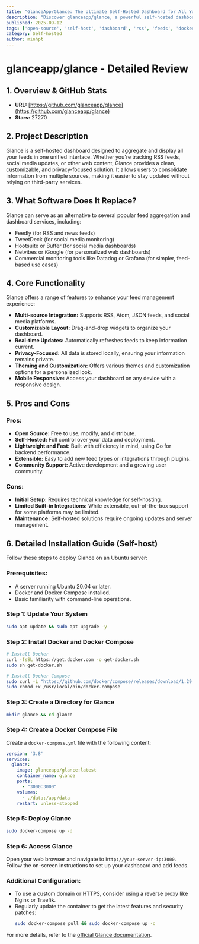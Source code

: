 ```yaml
---
title: "GlanceApp/Glance: The Ultimate Self-Hosted Dashboard for All Your Feeds"
description: "Discover glanceapp/glance, a powerful self-hosted dashboard that centralizes all your feeds. Learn its features, pros, cons, and how to install it."
published: 2025-09-12
tags: ['open-source', 'self-host', 'dashboard', 'rss', 'feeds', 'docker', 'go']
category: Self-hosted
author: minhpt
---
```


# glanceapp/glance - Detailed Review

## 1. Overview & GitHub Stats
- **URL:** [https://github.com/glanceapp/glance](https://github.com/glanceapp/glance)
- **Stars:** 27270

## 2. Project Description
Glance is a self-hosted dashboard designed to aggregate and display all your feeds in one unified interface. Whether you're tracking RSS feeds, social media updates, or other web content, Glance provides a clean, customizable, and privacy-focused solution. It allows users to consolidate information from multiple sources, making it easier to stay updated without relying on third-party services.

## 3. What Software Does It Replace?
Glance can serve as an alternative to several popular feed aggregation and dashboard services, including:
- Feedly (for RSS and news feeds)
- TweetDeck (for social media monitoring)
- Hootsuite or Buffer (for social media dashboards)
- Netvibes or iGoogle (for personalized web dashboards)
- Commercial monitoring tools like Datadog or Grafana (for simpler, feed-based use cases)

## 4. Core Functionality
Glance offers a range of features to enhance your feed management experience:
- **Multi-source Integration:** Supports RSS, Atom, JSON feeds, and social media platforms.
- **Customizable Layout:** Drag-and-drop widgets to organize your dashboard.
- **Real-time Updates:** Automatically refreshes feeds to keep information current.
- **Privacy-Focused:** All data is stored locally, ensuring your information remains private.
- **Theming and Customization:** Offers various themes and customization options for a personalized look.
- **Mobile Responsive:** Access your dashboard on any device with a responsive design.

## 5. Pros and Cons
### Pros:
- **Open Source:** Free to use, modify, and distribute.
- **Self-Hosted:** Full control over your data and deployment.
- **Lightweight and Fast:** Built with efficiency in mind, using Go for backend performance.
- **Extensible:** Easy to add new feed types or integrations through plugins.
- **Community Support:** Active development and a growing user community.

### Cons:
- **Initial Setup:** Requires technical knowledge for self-hosting.
- **Limited Built-in Integrations:** While extensible, out-of-the-box support for some platforms may be limited.
- **Maintenance:** Self-hosted solutions require ongoing updates and server management.

## 6. Detailed Installation Guide (Self-host)
Follow these steps to deploy Glance on an Ubuntu server:

### Prerequisites:
- A server running Ubuntu 20.04 or later.
- Docker and Docker Compose installed.
- Basic familiarity with command-line operations.

### Step 1: Update Your System
```bash
sudo apt update && sudo apt upgrade -y
```

### Step 2: Install Docker and Docker Compose
```bash
# Install Docker
curl -fsSL https://get.docker.com -o get-docker.sh
sudo sh get-docker.sh

# Install Docker Compose
sudo curl -L "https://github.com/docker/compose/releases/download/1.29.2/docker-compose-$(uname -s)-$(uname -m)" -o /usr/local/bin/docker-compose
sudo chmod +x /usr/local/bin/docker-compose
```

### Step 3: Create a Directory for Glance
```bash
mkdir glance && cd glance
```

### Step 4: Create a Docker Compose File
Create a `docker-compose.yml` file with the following content:

```yaml
version: '3.8'
services:
  glance:
    image: glanceapp/glance:latest
    container_name: glance
    ports:
      - "3000:3000"
    volumes:
      - ./data:/app/data
    restart: unless-stopped
```

### Step 5: Deploy Glance
```bash
sudo docker-compose up -d
```

### Step 6: Access Glance
Open your web browser and navigate to `http://your-server-ip:3000`. Follow the on-screen instructions to set up your dashboard and add feeds.

### Additional Configuration:
- To use a custom domain or HTTPS, consider using a reverse proxy like Nginx or Traefik.
- Regularly update the container to get the latest features and security patches:
  ```bash
  sudo docker-compose pull && sudo docker-compose up -d
  ```

For more details, refer to the [official Glance documentation](https://github.com/glanceapp/glance).